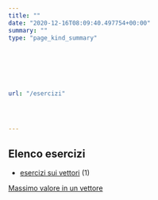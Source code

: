 ```yaml
---
title: ""
date: "2020-12-16T08:09:40.497754+00:00"
summary: ""
type: "page_kind_summary"







url: "/esercizi"




---
```




## Elenco esercizi 



* [esercizi sui vettori](/category/esercizi-sui-vettori) (1)


[Massimo valore in un vettore](/esercizi/trovare-il-massimo-di-un-vettore)






